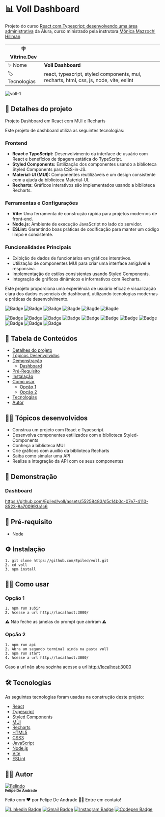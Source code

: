# 📊 Voll Dashboard

Projeto do curso <a href="https://cursos.alura.com.br/course/react-typescript-area-administrativa">React com Typescript: desenvolvendo uma área administrativa</a> da Alura, curso ministrado pela instrutora <a href="https://www.linkedin.com/in/monicamhillman/">Mônica Mazzochi Hillman</a>.

| :placard: Vitrine.Dev |     |
| -------------  | --- |
| :sparkles: Nome        | **Voll Dashboard**
| :label: Tecnologias | react, typescript, styled components, mui, recharts, html, css, js, node, vite, eslint

<!-- Inserir imagem com a #vitrinedev ao final do link -->

![voll-1](https://github.com/Epiled/voll/assets/55258483/453b657b-5323-4512-b44c-c2e3dd577c23#vitrinedev)

<h2 id="detalhes-do-projeto"> 📃 Detalhes do projeto </h2>

 Projeto Dashboard em React com MUI e Recharts

Este projeto de dashboard utiliza as seguintes tecnologias:

### Frontend

- **React e TypeScript:** Desenvolvimento da interface de usuário com React e benefícios de tipagem estática do TypeScript.
- **Styled Components:** Estilização dos componentes usando a biblioteca Styled Components para CSS-in-JS.
- **Material-UI (MUI):** Componentes reutilizáveis e um design consistente com a ajuda da biblioteca Material-UI.
- **Recharts:** Gráficos interativos são implementados usando a biblioteca Recharts.

### Ferramentas e Configurações

- **Vite:** Uma ferramenta de construção rápida para projetos modernos de front-end.
- **Node.js:** Ambiente de execução JavaScript no lado do servidor.
- **ESLint:** Garantindo boas práticas de codificação para manter um código limpo e consistente.

### Funcionalidades Principais

- Exibição de dados de funcionários em gráficos interativos.
- Utilização de componentes MUI para criar uma interface amigável e responsiva.
- Implementação de estilos consistentes usando Styled Components.
- Integração de gráficos dinâmicos e informativos com Recharts.

Este projeto proporciona uma experiência de usuário eficaz e visualização clara dos dados essenciais do dashboard, utilizando tecnologias modernas e práticas de desenvolvimento.


![Badge](https://img.shields.io/github/last-commit/Epiled/voll?style=for-the-badge)
![Badge](https://img.shields.io/github/languages/code-size/Epiled/voll?style=for-the-badge)
![Badge](https://img.shields.io/github/languages/count/Epiled/voll?style=for-the-badge)
![Bagde](https://img.shields.io/badge/repo%20status-Beta-cyan?style=for-the-badge)
![Bagde](https://img.shields.io/github/v/release/Epiled/voll?style=for-the-badge)
![Bagde](https://img.shields.io/github/license/Epiled/voll?style=for-the-badge)

![Badge](https://img.shields.io/badge/-React-61DAFB?style=for-the-badge&logo=react&logoColor=black)
![Badge](https://img.shields.io/badge/-Typescript-3178C6?style=for-the-badge&logo=typescript&logoColor=white)
![Badge](https://img.shields.io/badge/-Styled%20Components-DB7093?style=for-the-badge&logo=styledcomponents&logoColor=white)
![Badge](https://img.shields.io/badge/-MUI-007FFF?style=for-the-badge&logo=mui&logoColor=white)
![Badge](https://img.shields.io/badge/-Recharts-22b5bf?style=for-the-badge&logo=accenture&logoColor=white)
![Badge](https://img.shields.io/badge/-HTML5-E34F26?style=for-the-badge&logo=html5&logoColor=white)
![Badge](https://img.shields.io/badge/-CSS3-1572B6?style=for-the-badge&logo=css3&logoColor=white)
![Badge](https://img.shields.io/badge/-JS-F7DF1E?style=for-the-badge&logo=javascript&logoColor=black)
![Badge](https://img.shields.io/badge/-Node.js-339933?style=for-the-badge&logo=node.js&logoColor=white)
![Badge](https://img.shields.io/badge/-Vite.js-646CFF?style=for-the-badge&logo=vite&logoColor=white)
![Badge](https://img.shields.io/badge/-ESLint-4B32C3?style=for-the-badge&logo=eslint&logoColor=white)

<h2> 📑 Tabela de Conteúdos </h2>

<!--ts-->
   * [Detalhes do projeto](#detalhes-do-projeto)
   * [Tópicos Desenvolvidos](#topicos-curso)
   * [Demonstração](#demonstracao)
     - [Dashboard](#dashboard)
   * [Pré-Requisito](#pre-requisito)
   * [Instalação](#instalacao)
   * [Como usar](#como-usar)
      - [Opção 1](#opcao-1)
      - [Opção 2](#opcao-2)
   * [Tecnologias](#tecnologias)
   * [Autor](#autor)
<!--te-->

<h2 id="topicos-curso"> 👩‍🏫 Tópicos desenvolvidos</h2>

<!--ts-->
  * Construa um projeto com React e Typescript.
  * Desenvolva componentes estilizados com a biblioteca Styled-Components
  * Conheça a biblioteca MUI
  * Crie gráficos com auxílio da biblioteca Recharts
  * Saiba como simular uma API
  * Realize a integração da API com os seus componentes
<!--te-->

<h2 id="demonstracao"> 👀 Demonstração </h2>

<h3 id="dashboard"> Dashboard </h3>

https://github.com/Epiled/voll/assets/55258483/d5c14b0c-07e7-4110-8523-8a700993a1c6

<h2 id="pre-requisito"> 🚨 Pré-requisito </h2>
<ul>
  <li>Node</li>
</ul>

<h2 id="instalacao"> ⚙ Instalação </h2>

```
1. git clone https://github.com/Epiled/voll.git
2. cd voll
3. npm install
```

<h2 id="como-usar"> 👩‍🏫 Como usar </h2>

<h3 id="opcao-1">Opção 1</h3>

```
1. npm run subir
2. Acesse a url http://localhost:3000/
```

<span>⚠ Não feche as janelas do prompt que abriram ⚠<span>

<h3 id="opcao-2">Opção 2</h3>

```
1. npm run api
2. Abra um segundo terminal ainda na pasta voll
3. npm run start
4. Acesse a url http://localhost:3000/
```

Caso a url não abra sozinha acesse a url [http://localhost:3000](http://localhost:3000)

<h2 id="tecnologias"> 🛠 Tecnologias </h2>

As seguintes tecnologias foram usadas na construção deste projeto:

<ul>
  <li><a href="https://react.dev/" target="_blank">React</a></li>
  <li><a href="https://www.typescriptlang.org/" target="_blank">Typescript</a></li>
  <li><a href="https://styled-components.com/" target="_blank">Styled Components</a></li>
  <li><a href="https://mui.com/" target="_blank">MUI</a></li>
  <li><a href="https://recharts.org/en-US/" target="_blank">Recharts</a></li>
  <li><a href="https://www.w3schools.com/html/default.asp" target="_blank">HTML5</a></li>
  <li><a href="https://www.w3schools.com/css/default.asp" target="_blank">CSS3</a></li>
  <li><a href="https://www.w3schools.com/js/default.asp" target="_blank">JavaScript</a></li>
  <li><a href="https://nodejs.org/en" target="_blank">Node.js</a></li>
  <li><a href="https://vitejs.dev/" target="_blank">Vite</a></li>
  <li><a href="https://eslint.org/" target="_blank">ESLint</a></li>
</ul>

<h2 id="autor"> 👨‍💻 Autor </h2>

<a href="https://github.com/Epiled">

![Felindo](https://user-images.githubusercontent.com/55258483/178338085-2cea8bf2-6d0c-409a-9d0e-23359b7d303e.png)
 <br />
 <sub><b>Felipe De Andrade</b></sub></a>

Feito com ❤️ por Felipe De Andrade 👋🏽 Entre em contato!

[![Linkedin Badge](https://img.shields.io/badge/-Felipe-blue?style=flat-square&logo=Linkedin&logoColor=white&link=https://www.linkedin.com/in/fademendonca/)](https://www.linkedin.com/in/fademendonca/)
[![Gmail Badge](https://img.shields.io/badge/-felipe.deam98@gmail.com-c14438?style=flat-square&logo=Gmail&logoColor=white&link=mailto:felipe.deam98@gmail.com)](mailto:felipe.deam98@gmail.com)
[![Instagram Badge](https://img.shields.io/badge/-Instagram-e4405f?style=flat-square&logo=Instagram&logoColor=white&link=https://www.instagram.com/felipe.deam/)](https://www.instagram.com/felipe.deam/)
[![Codepen Badge](https://img.shields.io/badge/-Codepen-000000?style=flat-square&logo=Codepen&logoColor=white&link=https://codepen.io/epiled)](https://codepen.io/epiled)

